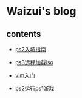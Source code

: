 # Waizui's blog

## contents
* [ps2入坑指南](https://waizui.github.io/ps2guide.html)


* [ps3远程加载iso](https://waizui.github.io/ps3netsrvTutor.html)


* [vim入门](https://waizui.github.io/vimTutor.html)

* [ps2运行ps1游戏](https://waizui.github.io/popstartTutor.html)